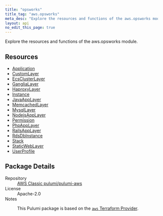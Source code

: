```yaml
---
title: "opsworks"
title_tag: "aws.opsworks"
meta_desc: "Explore the resources and functions of the aws.opsworks module."
layout: api
no_edit_this_page: true
---
```


<!-- WARNING: this file was generated by Pulumi Docs Generator. -->
<!-- Do not edit by hand unless you're certain you know what you are doing! -->

Explore the resources and functions of the aws.opsworks module.

<h2 id="resources">Resources</h2>
<ul class="api">
    <li><a href="application/" title="Application"><span class="api-symbol api-symbol--resource"></span>Application</a></li>
    <li><a href="customlayer/" title="CustomLayer"><span class="api-symbol api-symbol--resource"></span>CustomLayer</a></li>
    <li><a href="ecsclusterlayer/" title="EcsClusterLayer"><span class="api-symbol api-symbol--resource"></span>EcsClusterLayer</a></li>
    <li><a href="ganglialayer/" title="GangliaLayer"><span class="api-symbol api-symbol--resource"></span>GangliaLayer</a></li>
    <li><a href="haproxylayer/" title="HaproxyLayer"><span class="api-symbol api-symbol--resource"></span>HaproxyLayer</a></li>
    <li><a href="instance/" title="Instance"><span class="api-symbol api-symbol--resource"></span>Instance</a></li>
    <li><a href="javaapplayer/" title="JavaAppLayer"><span class="api-symbol api-symbol--resource"></span>JavaAppLayer</a></li>
    <li><a href="memcachedlayer/" title="MemcachedLayer"><span class="api-symbol api-symbol--resource"></span>MemcachedLayer</a></li>
    <li><a href="mysqllayer/" title="MysqlLayer"><span class="api-symbol api-symbol--resource"></span>MysqlLayer</a></li>
    <li><a href="nodejsapplayer/" title="NodejsAppLayer"><span class="api-symbol api-symbol--resource"></span>NodejsAppLayer</a></li>
    <li><a href="permission/" title="Permission"><span class="api-symbol api-symbol--resource"></span>Permission</a></li>
    <li><a href="phpapplayer/" title="PhpAppLayer"><span class="api-symbol api-symbol--resource"></span>PhpAppLayer</a></li>
    <li><a href="railsapplayer/" title="RailsAppLayer"><span class="api-symbol api-symbol--resource"></span>RailsAppLayer</a></li>
    <li><a href="rdsdbinstance/" title="RdsDbInstance"><span class="api-symbol api-symbol--resource"></span>RdsDbInstance</a></li>
    <li><a href="stack/" title="Stack"><span class="api-symbol api-symbol--resource"></span>Stack</a></li>
    <li><a href="staticweblayer/" title="StaticWebLayer"><span class="api-symbol api-symbol--resource"></span>StaticWebLayer</a></li>
    <li><a href="userprofile/" title="UserProfile"><span class="api-symbol api-symbol--resource"></span>UserProfile</a></li>
</ul>

<h2 id="package-details">Package Details</h2>
<dl class="package-details">
	<dt>Repository</dt>
	<dd><a href="https://github.com/pulumi/pulumi-aws">AWS Classic pulumi/pulumi-aws</a></dd>
	<dt>License</dt>
	<dd>Apache-2.0</dd>
	<dt>Notes</dt>
	<dd><p>This Pulumi package is based on the <a href="https://github.com/hashicorp/terraform-provider-aws"><code>aws</code> Terraform Provider</a>.</p>
</dd>
</dl>

